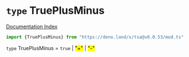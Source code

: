 # `type` TruePlusMinus

[Documentation Index](../README.md)

```ts
import {TruePlusMinus} from "https://deno.land/x/tsa@v0.0.53/mod.ts"
```

`type` TruePlusMinus = `true` | <mark>"+"</mark> | <mark>"-"</mark>